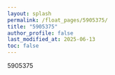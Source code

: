 ```yaml
---
layout: splash
permalink: /float_pages/5905375/
title: "5905375"
author_profile: false
last_modified_at: 2025-06-13
toc: false
---
```

 
5905375
